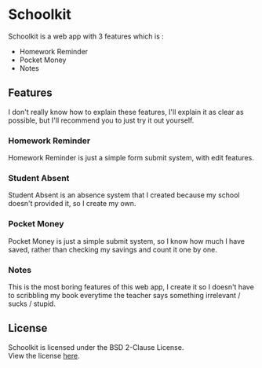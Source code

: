 # Schoolkit
Schoolkit is a web app with 3 features which is :
* Homework Reminder
* Pocket Money
* Notes

## Features
I don't really know how to explain these features, I'll explain it as clear as possible, but I'll recommend you to just try it out yourself.

### Homework Reminder

Homework Reminder is just a simple form submit system, with edit features.

### Student Absent
Student Absent is an absence system that I created because my school doesn't provided it, so I create my own.

### Pocket Money
Pocket Money is just a simple submit system, so I know how much I have saved, rather than checking my savings and count it one by one.

### Notes
This is the most boring features of this web app, I create it so I doesn't have to scribbling my book everytime the teacher says something irrelevant / sucks / stupid.

## License
Schoolkit is licensed under the BSD 2-Clause License. <br>
View the license [here](https://github.com/christoga/schoolkit/blob/master/LICENSE).
